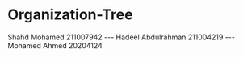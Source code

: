 # Organization-Tree
Shahd Mohamed 211007942 --- Hadeel Abdulrahman 211004219 --- Mohamed Ahmed 20204124
